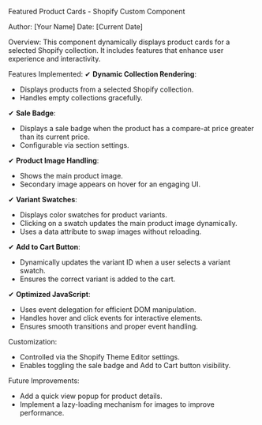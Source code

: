 Featured Product Cards - Shopify Custom Component

Author: [Your Name]
Date: [Current Date]

Overview:
This component dynamically displays product cards for a selected Shopify collection.
It includes features that enhance user experience and interactivity.

Features Implemented:
✔ **Dynamic Collection Rendering**: 
   - Displays products from a selected Shopify collection.
   - Handles empty collections gracefully.

✔ **Sale Badge**:
   - Displays a sale badge when the product has a compare-at price greater than its current price.
   - Configurable via section settings.

✔ **Product Image Handling**:
   - Shows the main product image.
   - Secondary image appears on hover for an engaging UI.

✔ **Variant Swatches**:
   - Displays color swatches for product variants.
   - Clicking on a swatch updates the main product image dynamically.
   - Uses a data attribute to swap images without reloading.

✔ **Add to Cart Button**:
   - Dynamically updates the variant ID when a user selects a variant swatch.
   - Ensures the correct variant is added to the cart.

✔ **Optimized JavaScript**:
   - Uses event delegation for efficient DOM manipulation.
   - Handles hover and click events for interactive elements.
   - Ensures smooth transitions and proper event handling.

Customization:
- Controlled via the Shopify Theme Editor settings.
- Enables toggling the sale badge and Add to Cart button visibility.

Future Improvements:
- Add a quick view popup for product details.
- Implement a lazy-loading mechanism for images to improve performance.
